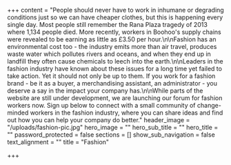+++
content = "People should never have to work in inhumane or degrading conditions just so we can have cheaper clothes, but this is happening every single day. Most people still remember the Rana Plaza tragedy of 2013 where 1,134 people died. More recently, workers in Boohoo's supply chains were revealed to be earning as little as £3.50 per hour.\n\nFashion has an environmental cost too - the industry emits more than air travel, produces waste water which pollutes rivers and oceans, and when they end up in landfill they often cause chemicals to leech into the earth.\n\nLeaders in the fashion industry have known about these issues for a long time yet failed to take action. Yet it should not only be up to them. If you work for a fashion brand - be it as a buyer, a merchandising assistant, an administrator - you deserve a say in the impact your company has.\n\nWhile parts of the website are still under development, we are launching our forum for fashion workers now. Sign up below to connect with a small community of change-minded workers in the fashion industry, where you can share ideas and find out how you can help your company do better."
header_image = "/uploads/fashion-pic.jpg"
hero_image = ""
hero_sub_title = ""
hero_title = ""
password_protected = false
sections = []
show_sub_navigation = false
text_alignment = ""
title = "Fashion"

+++
